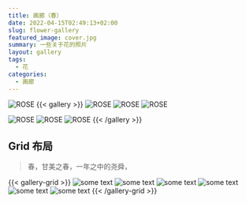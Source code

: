 ```yaml
---
title: 画廊（春）
date: 2022-04-15T02:49:13+02:00
slug: flower-gallery
featured_image: cover.jpg
summary: 一些关于花的照片
layout: gallery
tags:
  - 花
categories:
  - 画廊
---
```

![ROSE](1.jpg)
{{< gallery >}}
![ROSE](1.jpg)
![ROSE](2.jpg)
![ROSE](3.jpg)

![ROSE](5.jpg)
![ROSE](4.jpg)
![ROSE](6.jpg)
{{< /gallery >}}

## Grid 布局

> 春，甘美之春，一年之中的尧舜，

{{< gallery-grid >}}
![some text](1.jpg)
![some text](2.jpg)
![some text](3.jpg)
![some text](4.jpg)
![some text](5.jpg)
![some text](6.jpg)
{{< /gallery-grid >}}

